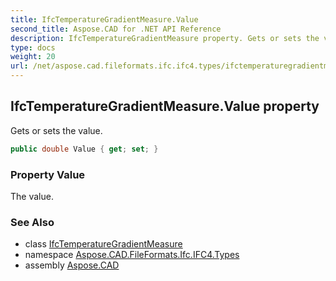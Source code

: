 ```yaml
---
title: IfcTemperatureGradientMeasure.Value
second_title: Aspose.CAD for .NET API Reference
description: IfcTemperatureGradientMeasure property. Gets or sets the value
type: docs
weight: 20
url: /net/aspose.cad.fileformats.ifc.ifc4.types/ifctemperaturegradientmeasure/value/
---
```

## IfcTemperatureGradientMeasure.Value property

Gets or sets the value.

```csharp
public double Value { get; set; }
```

### Property Value

The value.

### See Also

* class [IfcTemperatureGradientMeasure](../)
* namespace [Aspose.CAD.FileFormats.Ifc.IFC4.Types](../../ifctemperaturegradientmeasure/)
* assembly [Aspose.CAD](../../../)


